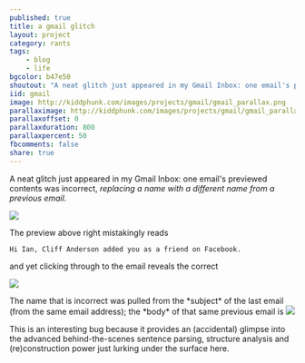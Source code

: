 ```yaml
---
published: true
title: a gmail glitch
layout: project
category: rants
tags:
    - blog
    - life
bgcolor: b47e50
shoutout: "A neat glitch just appeared in my Gmail Inbox: one email's previewed contents was incorrect, replacing a name with a different name from a previous email."
iid: gmail
image: http://kiddphunk.com/images/projects/gmail/gmail_parallax.png
parallaximage: http://kiddphunk.com/images/projects/gmail/gmail_parallax.png
parallaxoffset: 0 
parallaxduration: 800
parallaxpercent: 50
fbcomments: false
share: true
---
```

A neat glitch just appeared in my Gmail Inbox: one email's previewed contents was incorrect,
*replacing a name with a different name from a previous email.*

<img src="http://kiddphunk.com/images/projects/gmail/i1.jpg" />
<p></p>
The preview above right mistakingly reads

``Hi Ian, Cliff Anderson added you as a friend on Facebook.``

and yet clicking through to the email reveals the correct

<img src="http://kiddphunk.com/images/projects/gmail/i2.jpg" />
<p></p>
The name that is incorrect was pulled from the *subject* of the last email 
(from the same email address); the *body* of that same previous email is

<img src="http://kiddphunk.com/images/projects/gmail/i3.jpg" />
<p></p>
This is an interesting bug because it provides an (accidental) glimpse into the 
advanced behind-the-scenes sentence parsing, structure analysis and (re)construction power 
just lurking under the surface here.
